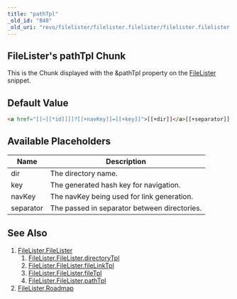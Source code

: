 ```yaml
---
title: "pathTpl"
_old_id: "848"
_old_uri: "revo/filelister/filelister.filelister/filelister.filelister.pathtpl"
---
```


## FileLister's pathTpl Chunk

This is the Chunk displayed with the &pathTpl property on the [FileLister](extras/filelister/filelister.filelister "FileLister.FileLister") snippet.

## Default Value

``` html
<a href="[[~[[*id]]]]?[[+navKey]]=[[+key]]">[[+dir]]</a>[[+separator]]
```

## Available Placeholders

| Name      | Description                                  |
| --------- | -------------------------------------------- |
| dir       | The directory name.                          |
| key       | The generated hash key for navigation.       |
| navKey    | The navKey being used for link generation.   |
| separator | The passed in separator between directories. |

## See Also

1. [FileLister.FileLister](extras/filelister/filelister.filelister)
     1. [FileLister.FileLister.directoryTpl](extras/filelister/filelister.filelister/filelister.filelister.directorytpl)
     2. [FileLister.FileLister.fileLinkTpl](extras/filelister/filelister.filelister/filelister.filelister.filelinktpl)
     3. [FileLister.FileLister.fileTpl](extras/filelister/filelister.filelister/filelister.filelister.filetpl)
     4. [FileLister.FileLister.pathTpl](extras/filelister/filelister.filelister/filelister.filelister.pathtpl)
2. [FileLister.Roadmap](extras/filelister/filelister.roadmap)

